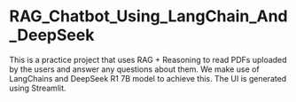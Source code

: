 # RAG_Chatbot_Using_LangChain_And_DeepSeek
This is a practice project that uses RAG + Reasoning to read PDFs uploaded by the users and answer any questions about them. We make use of LangChains and DeepSeek R1 7B model to achieve this. The UI is generated using Streamlit.
